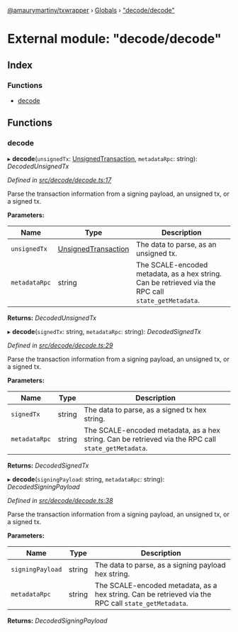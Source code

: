 [@amaurymartiny/txwrapper](../README.md) › [Globals](../globals.md) › ["decode/decode"](_decode_decode_.md)

# External module: "decode/decode"

## Index

### Functions

* [decode](_decode_decode_.md#decode)

## Functions

###  decode

▸ **decode**(`unsignedTx`: [UnsignedTransaction](../interfaces/_util_interfaces_.unsignedtransaction.md), `metadataRpc`: string): *DecodedUnsignedTx*

*Defined in [src/decode/decode.ts:17](https://github.com/paritytech/txwrapper/blob/0fb6503/src/decode/decode.ts#L17)*

Parse the transaction information from a signing payload, an unsigned tx, or a signed tx.

**Parameters:**

Name | Type | Description |
------ | ------ | ------ |
`unsignedTx` | [UnsignedTransaction](../interfaces/_util_interfaces_.unsignedtransaction.md) | The data to parse, as an unsigned tx. |
`metadataRpc` | string | The SCALE-encoded metadata, as a hex string. Can be retrieved via the RPC call `state_getMetadata`.  |

**Returns:** *DecodedUnsignedTx*

▸ **decode**(`signedTx`: string, `metadataRpc`: string): *DecodedSignedTx*

*Defined in [src/decode/decode.ts:29](https://github.com/paritytech/txwrapper/blob/0fb6503/src/decode/decode.ts#L29)*

Parse the transaction information from a signing payload, an unsigned tx, or a signed tx.

**Parameters:**

Name | Type | Description |
------ | ------ | ------ |
`signedTx` | string | The data to parse, as a signed tx hex string. |
`metadataRpc` | string | The SCALE-encoded metadata, as a hex string. Can be retrieved via the RPC call `state_getMetadata`.  |

**Returns:** *DecodedSignedTx*

▸ **decode**(`signingPayload`: string, `metadataRpc`: string): *DecodedSigningPayload*

*Defined in [src/decode/decode.ts:38](https://github.com/paritytech/txwrapper/blob/0fb6503/src/decode/decode.ts#L38)*

Parse the transaction information from a signing payload, an unsigned tx, or a signed tx.

**Parameters:**

Name | Type | Description |
------ | ------ | ------ |
`signingPayload` | string | The data to parse, as a signing payload hex string. |
`metadataRpc` | string | The SCALE-encoded metadata, as a hex string. Can be retrieved via the RPC call `state_getMetadata`.  |

**Returns:** *DecodedSigningPayload*
